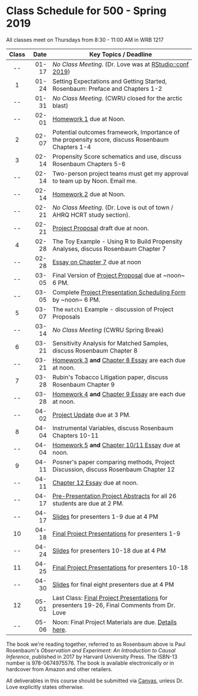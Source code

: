 # Class Schedule for 500 - Spring 2019

All classes meet on Thursdays from 8:30 - 11:00 AM in WRB 1217

Class | Date | Key Topics / Deadline
:---: | -----------: | ----------------------------------------------------------------------------------------------
-- | 01-17 | *No Class Meeting*. (Dr. Love was at [RStudio::conf 2019](https://resources.rstudio.com/rstudio-conf-2019)) 
1 | 01-24 | Setting Expectations and Getting Started, Rosenbaum: Preface and Chapters 1-2
-- | 01-31 | *No Class Meeting*. (CWRU closed for the arctic blast)
-- | 02-01 | [Homework 1](https://github.com/THOMASELOVE/2019-500/tree/master/assignments/homework1) due at Noon.
2 | 02-07 | Potential outcomes framework, Importance of the propensity score, discuss Rosenbaum Chapters 1-4
3 | 02-14 | Propensity Score schematics and use, discuss Rosenbaum Chapters 5-6 
-- | 02-14 | Two-person project teams must get my approval to team up by Noon. Email me.
-- | 02-14 | [Homework 2](https://github.com/THOMASELOVE/2019-500/tree/master/assignments/homework2) due at Noon.
-- | 02-21 | *No Class Meeting*. (Dr. Love is out of town / AHRQ HCRT study section). 
-- | 02-21 | [Project Proposal](https://github.com/THOMASELOVE/2019-500/tree/master/projects/proposal) draft due at noon.
4 | 02-28 | The Toy Example - Using R to Build Propensity Analyses, discuss Rosenbaum Chapter 7
-- | 02-28 | [Essay on Chapter 7](https://github.com/THOMASELOVE/2019-500/blob/master/assignments/essayprompts.md) due at noon
-- | 03-05 | Final Version of [Project Proposal](https://github.com/THOMASELOVE/2019-500/tree/master/projects/proposal) due at ~noon~ 6 PM.
-- | 03-05 | Complete [Project Presentation Scheduling Form](http://bit.ly/500-2019-project-scheduling-form) by ~noon~ 6 PM.
5 | 03-07 | The `match1` Example - discussion of Project Proposals
-- | 03-14 | *No Class Meeting* (CWRU Spring Break)
6 | 03-21 |  Sensitivity Analysis for Matched Samples, discuss Rosenbaum Chapter 8
-- | 03-21 | [Homework 3](https://github.com/THOMASELOVE/2019-500/tree/master/assignments/homework3) **and** [Chapter 8 Essay](https://github.com/THOMASELOVE/2019-500/blob/master/assignments/essayprompts.md) are each due at noon.
7 | 03-28 | Rubin's Tobacco Litigation paper, discuss Rosenbaum Chapter 9
-- | 03-28 | [Homework 4](https://github.com/THOMASELOVE/2019-500/tree/master/assignments/homework4) **and** [Chapter 9 Essay](https://github.com/THOMASELOVE/500-2018/blob/master/assignments/essayprompts.md) are each due at noon. 
-- | 04-02 | [Project Update](https://github.com/THOMASELOVE/2019-500/tree/master/projects/update) due at 3 PM.
8 | 04-04 | Instrumental Variables, discuss Rosenbaum Chapters 10-11
-- | 04-04 | [Homework 5](https://github.com/THOMASELOVE/2019-500/tree/master/assignments/homework5) **and** [Chapter 10/11 Essay](https://github.com/THOMASELOVE/2019-500/blob/master/assignments/essayprompts.md) due at noon. 
9 | 04-11 | Posner's paper comparing methods, Project Discussion, discuss Rosenbaum Chapter 12
-- | 04-11 | [Chapter 12 Essay](https://github.com/THOMASELOVE/2019-500/blob/master/assignments/essayprompts.md) due at noon.
-- | 04-17 | [Pre-Presentation Project Abstracts](https://github.com/THOMASELOVE/2019-500/blob/master/projects/final/README.md#the-abstract) for all 26 students are due at 2 PM.
-- | 04-17 | [Slides](https://github.com/THOMASELOVE/2019-500/blob/master/projects/final/README.md#the-presentation) for presenters 1-9 due at 4 PM
10 | 04-18 | [Final Project Presentations](https://github.com/THOMASELOVE/2019-500/tree/master/projects/final) for presenters 1-9
-- | 04-24 | [Slides](https://github.com/THOMASELOVE/2019-500/blob/master/projects/final/README.md#the-presentation) for presenters 10-18 due at 4 PM
11 | 04-25 | [Final Project Presentations](https://github.com/THOMASELOVE/2019-500/tree/master/projects/final) for presenters 10-18
-- | 04-30 | [Slides](https://github.com/THOMASELOVE/2019-500/blob/master/projects/final/README.md#the-presentation) for final eight presenters due at 4 PM
12 | 05-01 | Last Class: [Final Project Presentations](https://github.com/THOMASELOVE/2019-500/tree/master/projects/final) for presenters 19-26, Final Comments from Dr. Love
-- | 05-06 | Noon: Final Project Materials are due. [Details here](https://github.com/THOMASELOVE/2019-500/tree/master/projects/final).

The book we're reading together, referred to as Rosenbaum above is Paul Rosenbaum's *Observation and Experiment: An Introduction to Causal Inference*, published in 2017 by Harvard University Press. The ISBN-13 number is 978-0674975576. The book is available electronically or in hardcover from Amazon and other retailers.

All deliverables in this course should be submitted via [Canvas](https://canvas.case.edu/), unless Dr. Love explicitly states otherwise.

